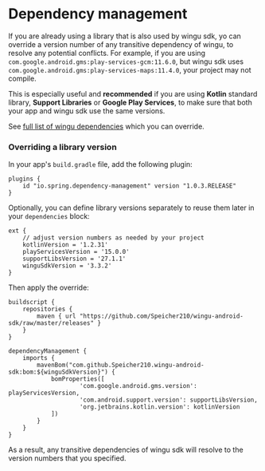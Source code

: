 # Dependency management

If you are already using a library that is also used by wingu sdk, yo can override a version number of any transitive dependency of wingu, to resolve any potential conflicts. For example, if you are using `com.google.android.gms:play-services-gcm:11.6.0`, but wingu sdk uses `com.google.android.gms:play-services-maps:11.4.0`, your project may not compile.

This is especially useful and __recommended__ if you are using __Kotlin__ standard library, __Support Libraries__ or __Google Play Services__, to make sure that both your app and wingu sdk use the same versions.

See [full list of wingu dependencies](../releases/com/github/Speicher210/wingu-android-sdk/bom/3.3.2/bom-3.3.2.pom) which you can override.

### Overriding a library version

In your app's `build.gradle` file, add the following plugin:

```
plugins {
    id "io.spring.dependency-management" version "1.0.3.RELEASE"
}
```

Optionally, you can define library versions separately to reuse them later in your `dependencies` block:

```
ext {
    // adjust version numbers as needed by your project
    kotlinVersion = '1.2.31'
    playServicesVersion = '15.0.0'
    supportLibsVersion = '27.1.1'
    winguSdkVersion = '3.3.2'
}
```

Then apply the override:

```
buildscript {
    repositories {
        maven { url "https://github.com/Speicher210/wingu-android-sdk/raw/master/releases" }
    }
}

dependencyManagement {
    imports {
        mavenBom("com.github.Speicher210.wingu-android-sdk:bom:${winguSdkVersion}") {
            bomProperties([
                    'com.google.android.gms.version': playServicesVersion,
                    'com.android.support.version': supportLibsVersion,
                    'org.jetbrains.kotlin.version': kotlinVersion
            ])
        }
    }
}
```

As a result, any transitive dependencies of wingu sdk will resolve to the version numbers that you specified.
